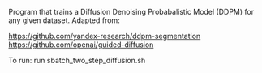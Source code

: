 Program that trains a Diffusion Denoising Probabalistic Model (DDPM) for any given dataset. Adapted from: 

https://github.com/yandex-research/ddpm-segmentation
https://github.com/openai/guided-diffusion

To run: run sbatch_two_step_diffusion.sh


